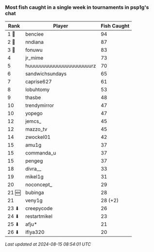 ### Most fish caught in a single week in tournaments in psp1g's chat
| Rank | Player | Fish Caught |
|------|--------|-----------|
| 1 🥇  | benciee  | 94 |
| 2 🥈  | nndiana  | 87 |
| 3 🥉  | fonuwu  | 83 |
| 4  | jr_mime  | 73 |
| 5  | huuuuuuuuuuuuuuuuuuuuuurz  | 70 |
| 6  | sandwichsundays  | 65 |
| 7  | caprise627  | 61 |
| 8  | lobuhtomy  | 53 |
| 9  | thasbe  | 48 |
| 10  | trendymirror  | 47 |
| 10  | yopego  | 47 |
| 12  | jemcs_  | 45 |
| 12  | mazzo_tv  | 45 |
| 14  | zwockel01  | 42 |
| 15  | amu1g  | 37 |
| 15  | commanda_u  | 37 |
| 15  | pengeg  | 37 |
| 18  | divra__  | 33 |
| 19  | mikel1g  | 31 |
| 20  | noconcept_  | 29 |
| 21 🆕 | bubinga  | 28 |
| 21  | veny1g  | 28 (+2) |
| 23 ⬇ | creepycode  | 26 |
| 24 ⬇ | restartmikel  | 23 |
| 25 ⬇ | afju*  | 21 |
| 26 ⬇ | iflya320  | 20 |

_Last updated at 2024-08-15 08:54:01 UTC_